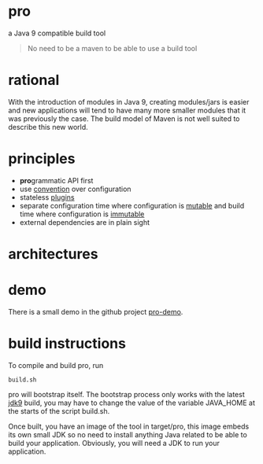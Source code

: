 # pro
a Java 9 compatible build tool

> No need to be a maven to be able to use a build tool 


# rational
With the introduction of modules in Java 9, creating modules/jars is easier and
new applications will tend to have many more smaller modules that it was previously the case.
The build model of Maven is not well suited to describe this new world.


# principles

  - **pro**grammatic API first
  - use [convention](https://github.com/forax/pro/blob/master/src/main/java/com.github.forax.pro.plugin.convention/com/github/forax/pro/plugin/convention/ConventionPlugin.java#L17) over configuration
  - stateless [plugins](https://github.com/forax/pro/blob/master/src/main/java/com.github.forax.pro.api/com/github/forax/pro/api/Plugin.java) 
  - separate configuration time where configuration is [mutable](https://github.com/forax/pro/blob/master/src/main/java/com.github.forax.pro.api/com/github/forax/pro/api/MutableConfig.java) and build time where configuration is [immutable](https://github.com/forax/pro/blob/master/src/main/java/com.github.forax.pro.api/com/github/forax/pro/api/Config.java)
  - external dependencies are in plain sight


# architectures
  

# demo
There is a small demo in the github project [pro-demo](https://github.com/forax/pro-demo/).

# build instructions
To compile and build pro, run 
```
build.sh
```
pro will bootstrap itself.
The bootstrap process only works with the latest [jdk9](https://jdk9.java.net/) build,
you may have to change the value of the variable JAVA_HOME at the starts of the script build.sh.

Once built, you have an image of the tool in target/pro,
this image embeds its own small JDK so no need to install anything Java related to be able to build your application.
Obviously, you will need a JDK to run your application. 
